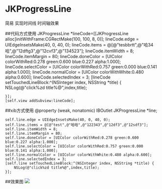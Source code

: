 # JKProgressLine
简易 实现时间线 时间轴效果

##代码方式使用
    JKProgressLine *lineCode=[[JKProgressLine alloc]initWithFrame:CGRectMake(100, 100, 8, 0)];
    lineCode.edge = UIEdgeInsetsMake(40, 0, 40, 0);
    lineCode.items = @[@"tesbbrtt",@"哈34哈",@"12dftg3",@"12cvf3",@"134523"];
    lineCode.itemWidth = 8;
    lineCode.itemMargin = 80;
    lineCode.doneColor = [UIColor colorWithRed:0.278 green:0.600 blue:0.227 alpha:1.000];
    lineCode.selectColor = [UIColor colorWithRed:0.757 green:0.000 blue:0.141 alpha:1.000];
    lineCode.normalColor = [UIColor colorWithWhite:0.480 alpha:0.600];
    lineCode.selectedIndex = 3;
    [lineCode setTouchedLineBlock:^(NSInteger index, NSString *title) {
        NSLog(@"click%zd title%@",index,title);

    }];
    [self.view addSubview:lineCode];
    
##xib方式使用
    @property (weak, nonatomic) IBOutlet JKProgressLine *line;

    self.line.edge = UIEdgeInsetsMake(40, 0, 40, 0);
    self.line.items = @[@"test",@"哈哈",@"122343",@"12df3",@"12sdf3"];
    self.line.itemWidth = 8;
    self.line.itemMargin = 80;
    self.line.doneColor = [UIColor colorWithRed:0.278 green:0.600 blue:0.227 alpha:1.000];
    self.line.selectColor = [UIColor colorWithRed:0.757 green:0.000 blue:0.141 alpha:1.000];
    self.line.normalColor = [UIColor colorWithWhite:0.480 alpha:0.600];
    self.line.selectedIndex = 3;
    [self.line setTouchedLineBlock:^(NSInteger index, NSString *title) {
        NSLog(@"click%zd title%@",index,title);
    }];

##效果图
![](https://raw.githubusercontent.com/shaojiankui/JKProgressLine/master/demo.png)